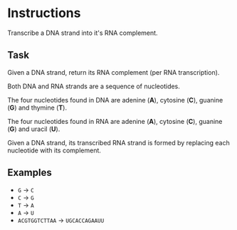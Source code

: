 # Instructions

Transcribe a DNA strand into it's RNA complement.

## Task

Given a DNA strand, return its RNA complement (per RNA transcription).

Both DNA and RNA strands are a sequence of nucleotides.

The four nucleotides found in DNA are adenine (**A**), cytosine (**C**),
guanine (**G**) and thymine (**T**).

The four nucleotides found in RNA are adenine (**A**), cytosine (**C**),
guanine (**G**) and uracil (**U**).

Given a DNA strand, its transcribed RNA strand is formed by replacing
each nucleotide with its complement.

## Examples

* `G` -> `C`
* `C` -> `G`
* `T` -> `A`
* `A` -> `U`
* `ACGTGGTCTTAA` -> `UGCACCAGAAUU`
